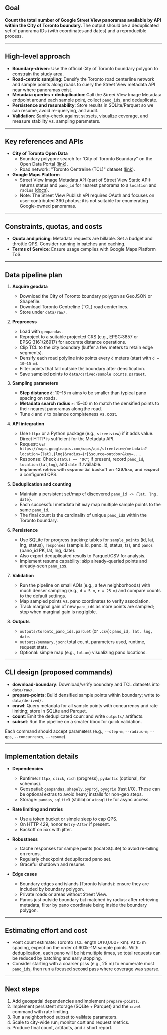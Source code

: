 ## Goal

**Count the total number of Google Street View panoramas available by API within the City of Toronto boundary.** The output should be a deduplicated set of panorama IDs (with coordinates and dates) and a reproducible process.

---

## High-level approach

- **Boundary-driven**: Use the official City of Toronto boundary polygon to constrain the study area.
- **Road-centric sampling**: Densify the Toronto road centerline network and sample points along roads to query the Street View metadata API near where panoramas exist.
- **Metadata queries + deduplication**: Call the Street View Image Metadata endpoint around each sample point, collect `pano_id`s, and deduplicate.
- **Persistence and resumability**: Store results in SQLite/Parquet so we can resume, avoid re-querying, and audit.
- **Validation**: Sanity-check against subsets, visualize coverage, and measure stability vs. sampling parameters.

---

## Key references and APIs

- **City of Toronto Open Data**
  - Boundary polygon: search for "City of Toronto Boundary" on the Open Data Portal ([link](https://open.toronto.ca/)).
  - Road network: "Toronto Centreline (TCL)" dataset ([link](https://open.toronto.ca/)).
- **Google Maps Platform**
  - Street View Image Metadata API (part of Street View Static API): returns status and `pano_id` for nearest panorama to a `location` and `radius` ([docs](https://developers.google.com/maps/documentation/streetview/metadata)).
  - Note: The Street View Publish API requires OAuth and focuses on user-contributed 360 photos; it is not suitable for enumerating Google-owned panoramas.

---

## Constraints, quotas, and costs

- **Quota and pricing**: Metadata requests are billable. Set a budget and throttle QPS. Consider running in batches and caching.
- **Terms of Service**: Ensure usage complies with Google Maps Platform ToS.

---

## Data pipeline plan

1. **Acquire geodata**
   - Download the City of Toronto boundary polygon as GeoJSON or Shapefile.
   - Download Toronto Centreline (TCL) road centerlines.
   - Store under `data/raw/`.

2. **Preprocess**
   - Load with `geopandas`.
   - Reproject to a suitable projected CRS (e.g., EPSG:3857 or EPSG:3161/26917) for accurate distance operations.
   - Clip TCL to the city boundary (buffer a few meters to retain edge segments).
   - Densify each road polyline into points every `d` meters (start with `d = 10–15 m`).
   - Filter points that fall outside the boundary after densification.
   - Save sampled points to `data/derived/sample_points.parquet`.

3. **Sampling parameters**
   - **Step distance `d`**: 10–15 m aims to be smaller than typical pano spacing on roads.
   - **Metadata search radius `r`**: 15–30 m to match the densified points to their nearest panoramas along the road.
   - Tune `d` and `r` to balance completeness vs. cost.

4. **API integration**
   - Use `httpx` or a Python package (e.g., `streetview`) if it adds value. Direct HTTP is sufficient for the Metadata API.
   - Request: `GET https://maps.googleapis.com/maps/api/streetview/metadata?location={lat},{lng}&radius={r}&source=outdoor&key=...`.
   - Response: Check `status == "OK"`; if present, record `pano_id`, `location` (`lat`,`lng`), and `date` if available.
   - Implement retries with exponential backoff on 429/5xx, and respect a configured QPS.

5. **Deduplication and counting**
   - Maintain a persistent set/map of discovered `pano_id -> {lat, lng, date}`.
   - Each successful metadata hit may map multiple sample points to the same `pano_id`.
   - The final count is the cardinality of unique `pano_id`s within the Toronto boundary.

6. **Persistence**
   - Use SQLite for progress tracking: tables for `sample_points` (id, lat, lng, status), `responses` (sample_id, pano_id, status, ts), and `panos` (pano_id PK, lat, lng, date).
   - Also export deduplicated results to Parquet/CSV for analysis.
   - Implement resume capability: skip already-queried points and already-seen `pano_id`s.

7. **Validation**
   - Run the pipeline on small AOIs (e.g., a few neighborhoods) with much denser sampling (e.g., `d = 5 m`, `r = 25 m`) and compare counts to the default settings.
   - Map sampled points vs. pano coordinates to verify association.
   - Track marginal gain of new `pano_id`s as more points are sampled; stop when marginal gain is negligible.

8. **Outputs**
   - `outputs/toronto_pano_ids.parquet` (or `.csv`): `pano_id, lat, lng, date`.
   - `outputs/summary.json`: total count, parameters used, runtime, request stats.
   - Optional: simple map (e.g., `folium`) visualizing pano locations.

---

## CLI design (proposed commands)

- **download-boundary**: Download/verify boundary and TCL datasets into `data/raw/`.
- **prepare-points**: Build densified sample points within boundary; write to `data/derived/`.
- **crawl**: Query metadata for all sample points with concurrency and rate limiting; store in SQLite and Parquet.
- **count**: Emit the deduplicated count and write `outputs/` artifacts.
- **subset**: Run the pipeline on a smaller bbox for quick validation.

Each command should accept parameters (e.g., `--step-m`, `--radius-m`, `--qps`, `--concurrency`, `--resume`).

---

## Implementation details

- **Dependencies**
  - Runtime: `httpx`, `click`, `rich` (progress), `pydantic` (optional, for schemas).
  - Geospatial: `geopandas`, `shapely`, `pyproj`, `pyogrio` (fast I/O). These can be optional extras to avoid heavy installs for non-geo steps.
  - Storage: `pandas`, `sqlite3` (stdlib) or `aiosqlite` for async access.

- **Rate limiting and retries**
  - Use a token bucket or simple sleep to cap QPS.
  - On HTTP 429, honor `Retry-After` if present.
  - Backoff on 5xx with jitter.

- **Robustness**
  - Cache responses for sample points (local SQLite) to avoid re-billing on reruns.
  - Regularly checkpoint deduplicated pano set.
  - Graceful shutdown and resume.

- **Edge cases**
  - Boundary edges and islands (Toronto Islands): ensure they are included by boundary polygon.
  - Private roads or areas without Street View.
  - Panos just outside boundary but matched by radius: after retrieving metadata, filter by pano coordinate being inside the boundary polygon.

---

## Estimating effort and cost

- Point count estimate: Toronto TCL length O(10,000+ km). At 15 m spacing, expect on the order of 600k–1M sample points. With deduplication, each pano will be hit multiple times, so total requests can be reduced by batching and early stopping.
- Consider starting with a coarser pass (e.g., 25 m) to enumerate most `pano_id`s, then run a focused second pass where coverage was sparse.

---

## Next steps

1. Add geospatial dependencies and implement `prepare-points`.
2. Implement persistent storage (SQLite + Parquet) and the `crawl` command with rate limiting.
3. Run a neighborhood subset to validate parameters.
4. Scale to city-wide run; monitor cost and request metrics.
5. Produce final count, artifacts, and a short report.
